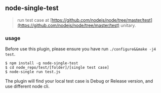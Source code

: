 ## node-single-test
> run test case at [https://github.com/nodejs/node/tree/master/test](https://github.com/nodejs/node/tree/master/test) unitary.

### usage

Before use this plugin, please ensure you have run `./configure&&make -j4 test`.  

```shell
$ npm install -g node-single-test
$ cd node_repo/test/[folder]/[single test case]
$ node-single run test.js
```

The plugin will find your local test case is Debug or Release version, and use different node cli.